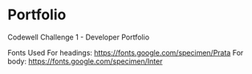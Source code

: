 # Portfolio

Codewell Challenge 1 - Developer Portfolio

Fonts Used
For headings: https://fonts.google.com/specimen/Prata 
For body: https://fonts.google.com/specimen/Inter
